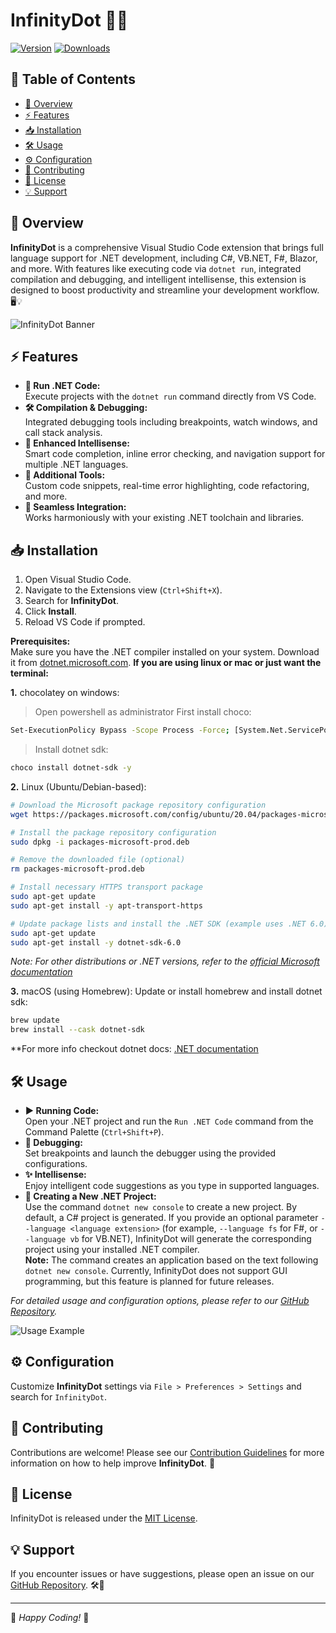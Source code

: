# InfinityDot 🚀✨

[![Version](https://img.shields.io/vscode-marketplace/v/yourpublisher.extension-name)](https://marketplace.visualstudio.com/items?itemName=yourpublisher.extension-name)
[![Downloads](https://img.shields.io/vscode-marketplace/d/yourpublisher.extension-name)](https://marketplace.visualstudio.com/items?itemName=yourpublisher.extension-name)

## 📜 Table of Contents

- [🌟 Overview](#overview)
- [⚡ Features](#features)
- [📥 Installation](#installation)
- [🛠️ Usage](#usage)
- [⚙️ Configuration](#configuration)
- [🤝 Contributing](#contributing)
- [📜 License](#license)
- [💡 Support](#support)

## 🌟 Overview

**InfinityDot** is a comprehensive Visual Studio Code extension that brings full language support for .NET development, including C#, VB.NET, F#, Blazor, and more. With features like executing code via `dotnet run`, integrated compilation and debugging, and intelligent intellisense, this extension is designed to boost productivity and streamline your development workflow. 🖥️💡

![InfinityDot Banner](https://via.placeholder.com/1200x400.png?text=InfinityDot+Banner)

## ⚡ Features

- **🚀 Run .NET Code:**  
  Execute projects with the `dotnet run` command directly from VS Code.
- **🛠️ Compilation & Debugging:**  
  Integrated debugging tools including breakpoints, watch windows, and call stack analysis.
- **🧠 Enhanced Intellisense:**  
  Smart code completion, inline error checking, and navigation support for multiple .NET languages.
- **🎯 Additional Tools:**  
  Custom code snippets, real-time error highlighting, code refactoring, and more.
- **🔗 Seamless Integration:**  
  Works harmoniously with your existing .NET toolchain and libraries.

## 📥 Installation

1. Open Visual Studio Code.
2. Navigate to the Extensions view (`Ctrl+Shift+X`).
3. Search for **InfinityDot**.
4. Click **Install**.
5. Reload VS Code if prompted.

**Prerequisites:**  
Make sure you have the .NET compiler installed on your system. Download it from [dotnet.microsoft.com](https://dotnet.microsoft.com/en-us/download).
**If you are using linux or mac or just want the terminal:**

**1.** chocolatey on windows: 
> Open powershell as administrator
> First install choco:

```bash
Set-ExecutionPolicy Bypass -Scope Process -Force; [System.Net.ServicePointManager]::SecurityProtocol = [System.Net.ServicePointManager]::SecurityProtocol -bor 3072; iex ((New-Object System.Net.WebClient).DownloadString('https://community.chocolatey.org/install.ps1'))
```

> Install dotnet sdk:
```bash
choco install dotnet-sdk -y
```

**2.** Linux (Ubuntu/Debian-based):

```bash
# Download the Microsoft package repository configuration
wget https://packages.microsoft.com/config/ubuntu/20.04/packages-microsoft-prod.deb -O packages-microsoft-prod.deb

# Install the package repository configuration
sudo dpkg -i packages-microsoft-prod.deb

# Remove the downloaded file (optional)
rm packages-microsoft-prod.deb

# Install necessary HTTPS transport package
sudo apt-get update
sudo apt-get install -y apt-transport-https

# Update package lists and install the .NET SDK (example uses .NET 6.0)
sudo apt-get update
sudo apt-get install -y dotnet-sdk-6.0
```
_Note: For other distributions or .NET versions, refer to the [official Microsoft documentation](https://docs.microsoft.com/dotnet/core/install/linux)_

**3.** macOS (using Homebrew):
Update or install homebrew and install dotnet sdk:
```bash
brew update
brew install --cask dotnet-sdk
```

**For more info checkout dotnet docs: [.NET documentation](https://learn.microsoft.com/en-us/dotnet/)

## 🛠️ Usage

- **▶️ Running Code:**  
  Open your .NET project and run the `Run .NET Code` command from the Command Palette (`Ctrl+Shift+P`).
- **🐞 Debugging:**  
  Set breakpoints and launch the debugger using the provided configurations.
- **✨ Intellisense:**  
  Enjoy intelligent code suggestions as you type in supported languages.
- **📂 Creating a New .NET Project:**  
  Use the command `dotnet new console` to create a new project. By default, a C# project is generated. If you provide an optional parameter `--language <language extension>` (for example, `--language fs` for F#, or `--language vb` for VB.NET), InfinityDot will generate the corresponding project using your installed .NET compiler.  
  **Note:** The command creates an application based on the text following `dotnet new console`. Currently, InfinityDot does not support GUI programming, but this feature is planned for future releases.

_For detailed usage and configuration options, please refer to our [GitHub Repository](https://github.com/AfuhFlynns/InfinityDot)._

![Usage Example](https://via.placeholder.com/800x400.png?text=Usage+Example)

## ⚙️ Configuration

Customize **InfinityDot** settings via `File > Preferences > Settings` and search for `InfinityDot`.

## 🤝 Contributing

Contributions are welcome! Please see our [Contribution Guidelines](CONTRIBUTING.md) for more information on how to help improve **InfinityDot**. 💙

## 📜 License

InfinityDot is released under the [MIT License](LICENSE.md).

## 💡 Support

If you encounter issues or have suggestions, please open an issue on our [GitHub Repository](https://github.com/AfuhFlynns/InfinityDot). 🛠️💬

---

🎉 *Happy Coding!* 🚀
